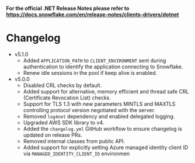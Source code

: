 #### For the official .NET Release Notes please refer to https://docs.snowflake.com/en/release-notes/clients-drivers/dotnet

# Changelog
- v5.1.0
    - Added `APPLICATION_PATH` to `CLIENT_ENVIRONMENT` sent during authentication to identify the application connecting to Snowflake.
    - Renew idle sessions in the pool if keep alive is enabled.
- v5.0.0
    - Disabled CRL checks by default.
    - Added support for alternative, memory efficient and thread safe CRL (Certificate Revocation List) checks.
    - Support for TLS 1.3 with new parameters MINTLS and MAXTLS controlling protocol version negotiated with the server.
    - Removed `log4net` dependency and enabled delegated logging.
    - Upgraded AWS SDK library to v4.
    - Added the `changelog.yml` GitHub workflow to ensure changelog is updated on release PRs.
    - Removed internal classes from public API.
    - Added support for explicitly setting Azure managed identity client ID via `MANAGED_IDENTITY_CLIENT_ID` environmen

